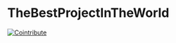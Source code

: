 # TheBestProjectInTheWorld

[![Cointribute](https://img.shields.io/badge/Cointribute_to_this_project-blue)](https://localhost:7268/repositories/860572985/cointribute/0xcb160c9cec5203f033dfade6b42f81c3aec51725)
